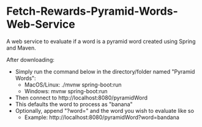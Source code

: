 # Fetch-Rewards-Pyramid-Words-Web-Service
A web service to evaluate if a word is a pyramid word created using Spring and Maven.

After downloading:
- Simply run the command below in the directory/folder named "Pyramid Words":
  - MacOS/Linux: ./mvnw spring-boot:run 
  - Windows: mvnw spring-boot:run 
- Then connect to http://localhost:8080/pyramidWord
- This defaults the word to process as "banana"
- Optionally, append "?word=" and the word you wish to evaluate like so
  - Example: http://localhost:8080/pyramidWord?word=bandana
